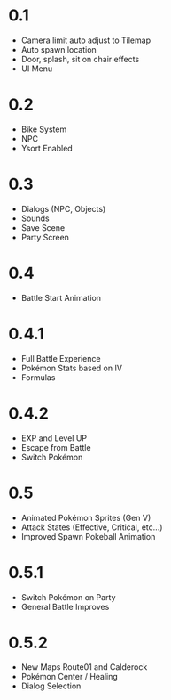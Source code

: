 # 0.1
- Camera limit auto adjust to Tilemap
- Auto spawn location
- Door, splash, sit on chair effects
- UI Menu

# 0.2
- Bike System
- NPC
- Ysort Enabled

# 0.3
- Dialogs (NPC, Objects)
- Sounds
- Save Scene
- Party Screen

# 0.4
- Battle Start Animation

# 0.4.1
- Full Battle Experience
- Pokémon Stats based on IV
- Formulas

# 0.4.2
- EXP and Level UP
- Escape from Battle
- Switch Pokémon

# 0.5
- Animated Pokémon Sprites (Gen V)
- Attack States (Effective, Critical, etc...)
- Improved Spawn Pokeball Animation

# 0.5.1
- Switch Pokémon on Party
- General Battle Improves

# 0.5.2
- New Maps Route01 and Calderock
- Pokémon Center / Healing
- Dialog Selection
